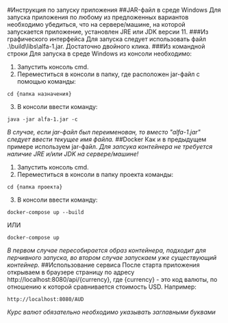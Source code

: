 #Инструкция по запуску приложения
##JAR-файл в среде Windows
Для запуска приложения по любому из предложенных вариантов необходимо убедиться, что на сервере/машине, на которой запускается приложение, установлен JRE или JDK версии 11.
###Из графического интерфейса
Для запуска следует использовать файл .\build\libs\alfa-1.jar. Достаточно двойного клика.
###Из командной строки
Для запуска в среде Windows из консоли необходимо:
1. Запустить консоль cmd.
2. Переместиться в консоли в папку, где расположен jar-файл с помощью команды:
```
cd {папка назначения}
```
3. В консоли ввести команду:
```
java -jar alfa-1.jar -c
```
*В случае, если jar-файл был переименован, то вместо "alfa-1.jar" следует ввести текущее имя файла.*
##Docker
Как и в предыдущем примере используем jar-файл.
*Для запсука контейнера не требуется наличие JRE и/или JDK на сервере/машине!*
1. Запустить консоль cmd.
2. Переместиться в консоли в папку проекта команды:
```
cd {папка проекта}
```
3. В консоли ввести команду:
```
docker-compose up --build
```
ИЛИ
```
docker-compose up
```
*В первом случае пересобирается образ контейнера, подходит для перчивного запуска, во втором случае запускаем уже существующий контейнер.*
##Использование сервиса
После старта приложения открываем в браузере страницу по адресу http://localhost:8080/api/{currency}, где {currency} - это код валюты, по отношению к которой сравнивается стоимость USD. Например:
```
http://localhost:8080/AUD
```
*Курс валют обязательно необходимо указывать заглавными буквами*